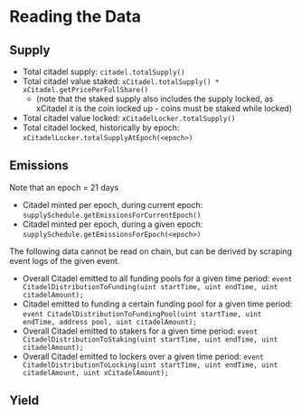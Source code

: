 # Reading the Data

## Supply
- Total citadel supply: `citadel.totalSupply()`
- Total citadel value staked: `xCitadel.totalSupply() * xCitadel.getPricePerFullShare()`
  - (note that the staked supply also includes the supply locked, as xCitadel it is the coin locked up - coins must be staked while locked)
- Total citadel value locked: `xCitadelLocker.totalSupply()`
- Total citadel locked, historically by epoch: `xCitadelLocker.totalSupplyAtEpoch(<epoch>)`

## Emissions
Note that an epoch = 21 days
* Citadel minted per epoch, during current epoch: `supplySchedule.getEmissionsForCurrentEpoch()`
* Citadel minted per epoch, during a given epoch: `supplySchedule.getEmissionsForEpoch(<epoch>)`

The following data cannot be read on chain, but can be derived by scraping event logs of the given event.
* Overall Citadel emitted to all funding pools for a given time period: `event CitadelDistributionToFunding(uint startTime, uint endTime, uint citadelAmount);`
* Citadel emitted to funding a certain funding pool for a given time period: `event CitadelDistributionToFundingPool(uint startTime, uint endTime, address pool, uint citadelAmount);`
* Overall Citadel emitted to stakers for a given time period: `event CitadelDistributionToStaking(uint startTime, uint endTime, uint citadelAmount);`
* Overall Citadel emitted to lockers over a given time period: `event CitadelDistributionToLocking(uint startTime, uint endTime, uint citadelAmount, uint xCitadelAmount);`

## Yield
